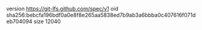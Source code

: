 version https://git-lfs.github.com/spec/v1
oid sha256:bebcfa196bdf0a0e8f8e265aa5838ed7b9ab3a6bbba0c407616f071deb704094
size 12040
